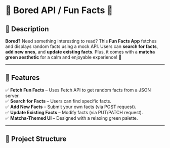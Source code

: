 # 🤖 Bored API / Fun Facts 🍵

## 📌 Description

**Bored?** Need something interesting to read? This **Fun Facts App** fetches and displays random facts using a mock API. Users can **search for facts**, **add new ones**, and **update existing facts**. Plus, it comes with a **matcha green aesthetic** for a calm and enjoyable experience! 🌿  

---

## 🚀 Features

✅ **Fetch Fun Facts** – Uses Fetch API to get random facts from a JSON server.  
✅ **Search for Facts** – Users can find specific facts.  
✅ **Add New Facts** – Submit your own facts (via POST request).  
✅ **Update Existing Facts** – Modify facts (via PUT/PATCH request).  
✅ **Matcha-Themed UI** – Designed with a relaxing green palette.  

---

## 📂 Project Structure

